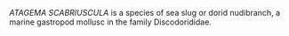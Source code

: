 _ATAGEMA SCABRIUSCULA_ is a species of sea slug or dorid nudibranch, a marine gastropod mollusc in the family Discodorididae.
